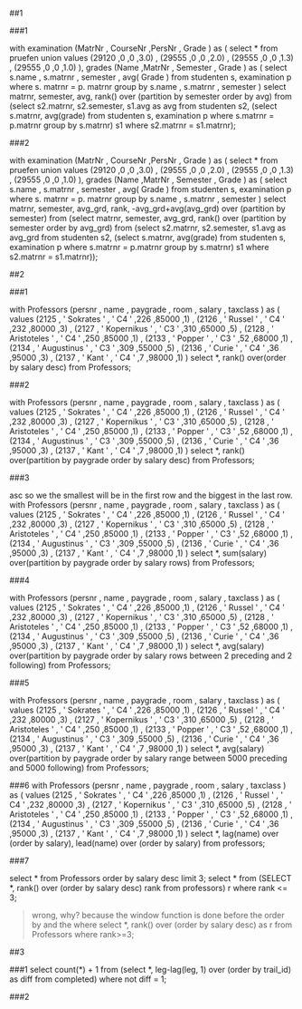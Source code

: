 
##1


###1

with examination (MatrNr , CourseNr ,PersNr , Grade ) as (
select * from pruefen
union
values (29120 ,0 ,0 ,3.0) , (29555 ,0 ,0 ,2.0) ,
(29555 ,0 ,0 ,1.3) , (29555 ,0 ,0 ,1.0)
),
grades (Name ,MatrNr , Semester , Grade ) as (
select s.name , s.matrnr , semester , avg( Grade )
from studenten s, examination p
where s. matrnr = p. matrnr
group by s.name , s.matrnr , semester
)
select matrnr, semester, avg, rank() over (partition by semester order by avg) from (select s2.matrnr, s2.semester, s1.avg as avg from studenten s2, (select s.matrnr, avg(grade) from studenten s, examination p where s.matrnr = p.matrnr group by s.matrnr) s1 where s2.matrnr = s1.matrnr);


###2

with examination (MatrNr , CourseNr ,PersNr , Grade ) as (
select * from pruefen
union
values (29120 ,0 ,0 ,3.0) , (29555 ,0 ,0 ,2.0) ,
(29555 ,0 ,0 ,1.3) , (29555 ,0 ,0 ,1.0)
),
grades (Name ,MatrNr , Semester , Grade ) as (
select s.name , s.matrnr , semester , avg( Grade )
from studenten s, examination p
where s. matrnr = p. matrnr
group by s.name , s.matrnr , semester
)
select matrnr, semester, avg_grd, rank, -avg_grd+avg(avg_grd) over (partition by semester) from (select matrnr, semester, avg_grd, rank() over (partition by semester order by avg_grd) from (select s2.matrnr, s2.semester, s1.avg as avg_grd from studenten s2, (select s.matrnr, avg(grade) from studenten s, examination p where s.matrnr = p.matrnr group by s.matrnr) s1 where s2.matrnr = s1.matrnr));


##2

###1

with Professors (persnr , name , paygrade , room , salary , taxclass ) as
(
values (2125 , ' Sokrates ' , ' C4 ' ,226 ,85000 ,1) ,
(2126 , ' Russel ' , ' C4 ' ,232 ,80000 ,3) ,
(2127 , ' Kopernikus ' , ' C3 ' ,310 ,65000 ,5) ,
(2128 , ' Aristoteles ' , ' C4 ' ,250 ,85000 ,1) ,
(2133 , ' Popper ' , ' C3 ' ,52 ,68000 ,1) ,
(2134 , ' Augustinus ' , ' C3 ' ,309 ,55000 ,5) ,
(2136 , ' Curie ' , ' C4 ' ,36 ,95000 ,3) ,
(2137 , ' Kant ' , ' C4 ' ,7 ,98000 ,1)
)
select *, rank() over(order by salary desc) from Professors;

###2

with Professors (persnr , name , paygrade , room , salary , taxclass ) as
(
values (2125 , ' Sokrates ' , ' C4 ' ,226 ,85000 ,1) ,
(2126 , ' Russel ' , ' C4 ' ,232 ,80000 ,3) ,
(2127 , ' Kopernikus ' , ' C3 ' ,310 ,65000 ,5) ,
(2128 , ' Aristoteles ' , ' C4 ' ,250 ,85000 ,1) ,
(2133 , ' Popper ' , ' C3 ' ,52 ,68000 ,1) ,
(2134 , ' Augustinus ' , ' C3 ' ,309 ,55000 ,5) ,
(2136 , ' Curie ' , ' C4 ' ,36 ,95000 ,3) ,
(2137 , ' Kant ' , ' C4 ' ,7 ,98000 ,1)
)
select *, rank() over(partition by paygrade order by salary desc) from Professors;

###3

asc so we the smallest will be in the first row and the biggest in the last row.
with Professors (persnr , name , paygrade , room , salary , taxclass ) as
(
values (2125 , ' Sokrates ' , ' C4 ' ,226 ,85000 ,1) ,
(2126 , ' Russel ' , ' C4 ' ,232 ,80000 ,3) ,
(2127 , ' Kopernikus ' , ' C3 ' ,310 ,65000 ,5) ,
(2128 , ' Aristoteles ' , ' C4 ' ,250 ,85000 ,1) ,
(2133 , ' Popper ' , ' C3 ' ,52 ,68000 ,1) ,
(2134 , ' Augustinus ' , ' C3 ' ,309 ,55000 ,5) ,
(2136 , ' Curie ' , ' C4 ' ,36 ,95000 ,3) ,
(2137 , ' Kant ' , ' C4 ' ,7 ,98000 ,1)
)
select *, sum(salary) over(partition by paygrade order by salary rows) from Professors;

###4

with Professors (persnr , name , paygrade , room , salary , taxclass ) as
(
values (2125 , ' Sokrates ' , ' C4 ' ,226 ,85000 ,1) ,
(2126 , ' Russel ' , ' C4 ' ,232 ,80000 ,3) ,
(2127 , ' Kopernikus ' , ' C3 ' ,310 ,65000 ,5) ,
(2128 , ' Aristoteles ' , ' C4 ' ,250 ,85000 ,1) ,
(2133 , ' Popper ' , ' C3 ' ,52 ,68000 ,1) ,
(2134 , ' Augustinus ' , ' C3 ' ,309 ,55000 ,5) ,
(2136 , ' Curie ' , ' C4 ' ,36 ,95000 ,3) ,
(2137 , ' Kant ' , ' C4 ' ,7 ,98000 ,1)
)
select *, avg(salary) over(partition by paygrade order by salary rows between 2 preceding and 2 following) from Professors;

###5

with Professors (persnr , name , paygrade , room , salary , taxclass ) as
(
values (2125 , ' Sokrates ' , ' C4 ' ,226 ,85000 ,1) ,
(2126 , ' Russel ' , ' C4 ' ,232 ,80000 ,3) ,
(2127 , ' Kopernikus ' , ' C3 ' ,310 ,65000 ,5) ,
(2128 , ' Aristoteles ' , ' C4 ' ,250 ,85000 ,1) ,
(2133 , ' Popper ' , ' C3 ' ,52 ,68000 ,1) ,
(2134 , ' Augustinus ' , ' C3 ' ,309 ,55000 ,5) ,
(2136 , ' Curie ' , ' C4 ' ,36 ,95000 ,3) ,
(2137 , ' Kant ' , ' C4 ' ,7 ,98000 ,1)
)
select *, avg(salary) over(partition by paygrade order by salary range between 5000 preceding and 5000 following) from Professors;

###6
with Professors (persnr , name , paygrade , room , salary , taxclass ) as
(
values (2125 , ' Sokrates ' , ' C4 ' ,226 ,85000 ,1) ,
(2126 , ' Russel ' , ' C4 ' ,232 ,80000 ,3) ,
(2127 , ' Kopernikus ' , ' C3 ' ,310 ,65000 ,5) ,
(2128 , ' Aristoteles ' , ' C4 ' ,250 ,85000 ,1) ,
(2133 , ' Popper ' , ' C3 ' ,52 ,68000 ,1) ,
(2134 , ' Augustinus ' , ' C3 ' ,309 ,55000 ,5) ,
(2136 , ' Curie ' , ' C4 ' ,36 ,95000 ,3) ,
(2137 , ' Kant ' , ' C4 ' ,7 ,98000 ,1)
)
select *, lag(name) over (order by salary), lead(name) over (order by salary)
from professors;


###7

select * from Professors order by salary desc limit 3;
select *
from (SELECT *, rank() over (order by salary desc) rank
from professors) r
where rank <= 3;
> wrong, why?
> because the window function is done before the order by and the where
select *, rank() over (order by salary desc) as r from Professors where rank>=3;


##3

###1
select count(*) + 1 from (select *, leg-lag(leg, 1) over (order by trail_id) as diff from completed) where not diff = 1;

###2
